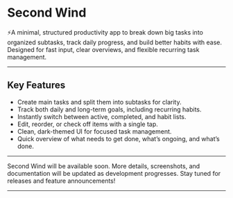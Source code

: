 # Second Wind
⚡A minimal, structured productivity app to break down big tasks into organized subtasks, track daily progress, and build better habits with ease. Designed for fast input, clear overviews, and flexible recurring task management.

---

## Key Features

- Create main tasks and split them into subtasks for clarity.
- Track both daily and long-term goals, including recurring habits.
- Instantly switch between active, completed, and habit lists.
- Edit, reorder, or check off items with a single tap.
- Clean, dark-themed UI for focused task management.
- Quick overview of what needs to get done, what’s ongoing, and what’s done.

---

Second Wind will be available soon. More details, screenshots, and documentation will be updated as development progresses. Stay tuned for releases and feature announcements!

---
